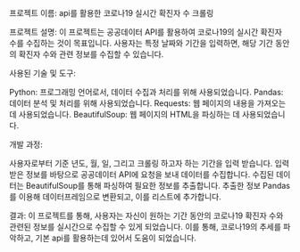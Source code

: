 프로젝트 이름: api를 활용한 코로나19 실시간 확진자 수 크롤링

프로젝트 설명:
이 프로젝트는 공공데이터 API를 활용하여 코로나19의 실시간 확진자 수를 수집하는 것이 목표입니다. 사용자는 특정 날짜와 기간을 입력하면, 해당 기간 동안의 확진자 수와 관련 정보를 수집할 수 있습니다.

사용된 기술 및 도구:

Python: 프로그래밍 언어로서, 데이터 수집과 처리를 위해 사용되었습니다.
Pandas: 데이터 분석 및 처리를 위해 사용되었습니다.
Requests: 웹 페이지의 내용을 가져오는 데 사용되었습니다.
BeautifulSoup: 웹 페이지의 HTML을 파싱하는 데 사용되었습니다.

개발 과정:

사용자로부터 기준 년도, 월, 일, 그리고 크롤링 하고자 하는 기간을 입력 받습니다.
입력 받은 정보를 바탕으로 공공데이터 API에 요청을 보내 데이터를 수집합니다.
수집된 데이터는 BeautifulSoup를 통해 파싱하여 필요한 정보를 추출합니다.
추출한 정보 Pandas를 이용해 데이터프레임으로 변환되고, 이를 리스트에 추가합니다.

결과:
이 프로젝트를 통해, 사용자는 자신이 원하는 기간 동안의 코로나19 확진자 수와 관련된 정보를 실시간으로 수집할 수 있게 되었습니다. 
이를 통해, 코로나19의 추세를 파악하고, 기본 api를 활용하는데 있어서 도움이 되었습니다.
